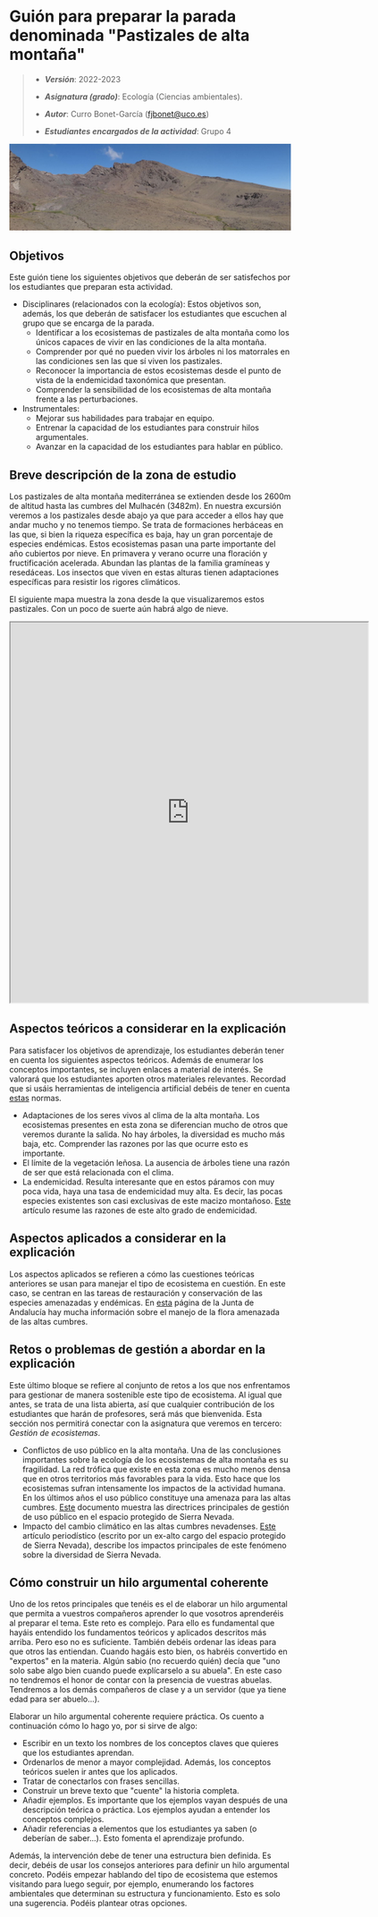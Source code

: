 # Guión para preparar la parada denominada "Pastizales de alta montaña"


> + **_Versión_**: 2022-2023
>
> + **_Asignatura (grado)_**: Ecología (Ciencias ambientales). 
>
> + **_Autor_**: Curro Bonet-García (fjbonet@uco.es)
>
> + **_Estudiantes encargados de la actividad_**: Grupo 4
>
> 

![portada](https://raw.githubusercontent.com/aprendiendo-cosas/C_pastizales_altamontania_ecologia_ccaa/main/imagenes/portada.jpg)



## Objetivos

Este guión tiene los siguientes objetivos que deberán de ser satisfechos por los estudiantes que preparan esta actividad. 

+ Disciplinares (relacionados con la ecología): Estos objetivos son, además, los que deberán de satisfacer los estudiantes que escuchen al grupo que se encarga de la parada. 
  + Identificar a los ecosistemas de pastizales de alta montaña como los únicos capaces de vivir en las condiciones de la alta montaña.
  + Comprender por qué no pueden vivir los árboles ni los matorrales en las condiciones sen las que sí viven los pastizales.
  + Reconocer la importancia de estos ecosistemas desde el punto de vista de la endemicidad taxonómica que presentan.
  + Comprender la sensibilidad de los ecosistemas de alta montaña frente a las perturbaciones.
+ Instrumentales:
  + Mejorar sus habilidades para trabajar en equipo.
  + Entrenar la capacidad de los estudiantes para construir hilos argumentales.
  + Avanzar en la capacidad de los estudiantes para hablar en público.



## Breve descripción de la zona de estudio

Los pastizales de alta montaña mediterránea se extienden desde los 2600m de altitud hasta las cumbres del Mulhacén (3482m). En nuestra excursión veremos a los pastizales desde abajo ya que para acceder a ellos hay que andar mucho y no tenemos tiempo. Se trata de formaciones herbáceas en las que, si bien la riqueza específica es baja, hay un gran porcentaje de especies endémicas. Estos ecosistemas pasan una parte importante del año cubiertos por nieve. En primavera y verano ocurre una floración y fructificación acelerada. Abundan las plantas de la familia gramíneas y resedáceas. Los insectos que viven en estas alturas tienen adaptaciones específicas para resistir los rigores climáticos. 



El siguiente mapa muestra la zona desde la que visualizaremos estos pastizales. Con un poco de suerte aún habrá algo de nieve.



<iframe src="https://www.google.com/maps/d/u/0/embed?mid=1kuAbjm4bqaEW9LBnmGn65tvKvDj9IbE&ehbc=2E312F" width="640" height="680"></iframe>




## Aspectos teóricos a considerar en la explicación

Para satisfacer los objetivos de aprendizaje, los estudiantes deberán tener en cuenta los siguientes aspectos teóricos. Además de enumerar los conceptos importantes, se incluyen enlaces a material de interés. Se valorará que los estudiantes aporten otros materiales relevantes. Recordad que si usáis herramientas de inteligencia artificial debéis de tener en cuenta [estas](https://aprendiendo-cosas.github.io/ecologia_CCAA_UCO/normas_IA.html) normas. 
+ Adaptaciones de los seres vivos al clima de la alta montaña. Los ecosistemas presentes en esta zona se diferencian mucho de otros que veremos durante la salida. No hay árboles, la diversidad es mucho más baja, etc. Comprender las razones por las que ocurre esto es importante. 
+ El límite de la vegetación leñosa. La ausencia de árboles tiene una razón de ser que está relacionada con el clima. 
+ La endemicidad. Resulta interesante que en estos páramos con muy poca vida, haya una tasa de endemicidad muy alta. Es decir, las pocas especies existentes son casi exclusivas de este macizo montañoso. [Este](https://github.com/aprendiendo-cosas/C_pastizales_altamontania_ecologia_ccaa/raw/main/biblio/2003_Quercus_205_32_38.pdf) artículo resume las razones de este alto grado de endemicidad.

  


## Aspectos aplicados a considerar en la explicación

Los aspectos aplicados se refieren a cómo las cuestiones teóricas anteriores se usan para manejar el tipo de ecosistema en cuestión. En este caso, se centran en las tareas de restauración y conservación de las especies amenazadas y endémicas. En [esta](https://www.juntadeandalucia.es/medioambiente/portal/areas-tematicas/biodiversidad-y-vegetacion/flora-protegida/conservacion-y-recuperacion-de-especies-de-flora-amenazada/especies-de-altas-cumbres) página de la Junta de Andalucía hay mucha información sobre el manejo de la flora amenazada de las altas cumbres.



## Retos o problemas de gestión a abordar en la explicación

Este último bloque se refiere al conjunto de retos a los que nos enfrentamos para gestionar de manera sostenible este tipo de ecosistema. Al igual que antes, se trata de una lista abierta, así que cualquier contribución de los estudiantes que harán de profesores, será más que bienvenida. Esta sección nos permitirá conectar con la asignatura que veremos en tercero: *Gestión de ecosistemas*. 

+ Conflictos de uso público en la alta montaña. Una de las conclusiones importantes sobre la ecología de los ecosistemas de alta montaña es su fragilidad. La red trófica que existe en esta zona es mucho menos densa que en otros territorios más favorables para la vida. Esto hace que los ecosistemas sufran intensamente los impactos de la actividad humana. En los últimos años el uso público constituye una amenaza para las altas cumbres. [Este](https://www.google.com/url?sa=i&rct=j&q=&esrc=s&source=web&cd=&cad=rja&uact=8&ved=0CAQQw7AJahcKEwjA-qKs0dT-AhUAAAAAHQAAAAAQAw&url=https%3A%2F%2Fwww.miteco.gob.es%2Fes%2Fred-parques-nacionales%2Fboletin%2Fuso-publico_tcm30-69578.pdf&psig=AOvVaw0yZoXw3Tev9RSjCoSMPj7b&ust=1683048159051400) documento muestra las directrices principales de gestión de uso público en el espacio protegido de Sierra Nevada.
+ Impacto del cambio climático en las altas cumbres nevadenses. [Este](https://www.elindependientedegranada.es/economia/victimas-cambio-climatico-sierra-nevada) artículo periodístico (escrito por un ex-alto cargo del espacio protegido de Sierra Nevada), describe los impactos principales de este fenómeno sobre la diversidad de Sierra Nevada. 



 

## Cómo construir un hilo argumental coherente

Uno de los retos principales que tenéis es el de elaborar un hilo argumental que permita a vuestros compañeros aprender lo que vosotros aprenderéis al preparar el tema. Este reto es complejo. Para ello es fundamental que hayáis entendido los fundamentos teóricos y aplicados descritos más arriba. Pero eso no es suficiente. También debéis ordenar las ideas para que otros las entiendan. Cuando hagáis esto bien, os habréis convertido en "expertos" en la materia. Algún sabio (no recuerdo quién) decía que "uno solo sabe algo bien cuando puede explícarselo a su abuela". En este caso no tendremos el honor de contar con la presencia de vuestras abuelas. Tendremos a los demás compañeros de clase y a un servidor (que ya tiene edad para ser abuelo...). 

Elaborar un hilo argumental coherente requiere práctica. Os cuento a continuación cómo lo hago yo, por si sirve de algo:

+ Escribir en un texto los nombres de los conceptos claves que quieres que los estudiantes aprendan.
+ Ordenarlos de menor a mayor complejidad. Además, los conceptos teóricos suelen ir antes que los aplicados. 
+ Tratar de conectarlos con frases sencillas. 
+ Construir un breve texto que "cuente" la historia completa.
+ Añadir ejemplos. Es importante que los ejemplos vayan después de una descripción teórica o práctica. Los ejemplos ayudan a entender los conceptos complejos.
+ Añadir referencias a elementos que los estudiantes ya saben (o deberían de saber...). Esto fomenta el aprendizaje profundo.

Además, la intervención debe de tener una estructura bien definida. Es decir, debéis de usar los consejos anteriores para definir un hilo argumental concreto. Podéis empezar hablando del tipo de ecosistema que estemos visitando para luego seguir, por ejemplo, enumerando los factores ambientales que determinan su estructura y funcionamiento. Esto es solo una sugerencia. Podéis plantear otras opciones. 

